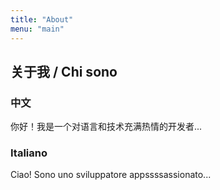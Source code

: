 ```yaml
---
title: "About"
menu: "main"
---
```


## 关于我 / Chi sono

### 中文
你好！我是一个对语言和技术充满热情的开发者...

### Italiano  
Ciao! Sono uno sviluppatore appssssassionato...
